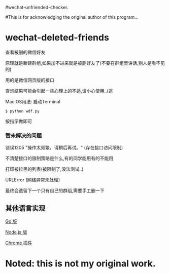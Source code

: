 #wechat-unfriended-checker.

#This is for acknowledging the original author of this program...


# wechat-deleted-friends
查看被删的微信好友

原理就是新建群组,如果加不进来就是被删好友了(不要在群组里讲话,别人是看不见的)

用的是微信网页版的接口

查询结果可能会引起一些心理上的不适,请小心使用..(逃

Mac OS用法:
启动Terminal

`$ python wdf.py`

按指示做即可

### 暂未解决的问题

错误1205 "操作太频繁，请稍后再试。" (存在接口访问限制)

不清楚接口的限制策略是什么,有的同学能用有的不能用

打印被拉黑的列表(被限制了,没法测试..)

URLError (网络异常未处理)

最终会遗留下一个只有自己的群组,需要手工删一下

## 其他语言实现

[Go 版](https://github.com/miraclesu/wechat-deleted-friends)

[Node.js 版](https://github.com/chemdemo/wechat-helper)

[Chrome 插件](https://github.com/liaohuqiu/wechat-helper)

# Noted: this is not my original work. 
